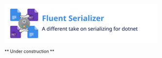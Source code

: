 <h3 align="center">

  ![Fluent Serializer](./doc/logo/Banner.svg?token=GHSAT0AAAAAABNT2E5XSKNFQBQT2XRIDGS6YPD3THA)

</h3>
    
** Under construction **
